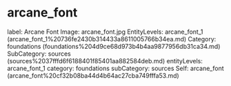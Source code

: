 # arcane_font

label: Arcane Font
Image: arcane_font.jpg
EntityLevels: arcane_font_1 (arcane_font_1%20736fe2430b314433a8611005766b34ea.md)
Category: foundations (foundations%204d9ce68d973b4b4aa9877956db31ca34.md)
SubCategory: sources (sources%2037fffd6f6188401f85401aa882584deb.md)
entityLevels: arcane_font_1
category: foundations
subCategory: sources
Self: arcane_font (arcane_font%20cf32b08ba44d4b64ac27cba749fffa53.md)

[](Untitled%203e6ae2aacd2248d4811b4d3d4491311f.md)